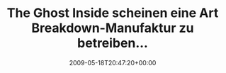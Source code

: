 ---
retweeted: false
source: <a href="http://twitter.com" rel="nofollow">Twitter Web Client</a>
entities:
  hashtags:
  - text: wackel
    indices:
    - '72'
    - '79'
  - text: mosh
    indices:
    - '80'
    - '85'
  symbols: []
  user_mentions: []
  urls: []
display_text_range:
- '0'
- '85'
favorite_count: '0'
id_str: '1839776327'
truncated: false
retweet_count: '0'
id: '1839776327'
created_at: Mon May 18 20:47:20 +0000 2009
favorited: false
full_text: 'The Ghost Inside scheinen eine Art Breakdown-Manufaktur zu betreiben...
  #wackel #mosh'
lang: de
tags:
- wackel
- mosh
- pesos/twitter
date: '2009-05-18T20:47:20+00:00'
src: https://twitter.com/bascht/status/1839776327
original_url: https://twitter.com/bascht/status/1839776327
type: twitter_tweet
text: 'The Ghost Inside scheinen eine Art Breakdown-Manufaktur zu betreiben... #wackel
  #mosh'
title: The Ghost Inside scheinen eine Art Breakdown-Manufaktur zu betreiben...

---